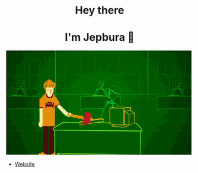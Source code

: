 <h1 align="center">Hey there</h1>
<h1 align="center">I'm Jepbura 👋</h1>

![](/assets/p.gif)

- [Website](https://www.jepbura.ir "www.jepbura.ir")
<!---
<img height="180em" src="https://github-readme-stats.vercel.app/api?username=jepbura&show_icons=true&hide_border=true&&count_private=true&include_all_commits=true" />
![visitors](https://visitor-badge.glitch.me/badge?page_id=page.id)

--->
